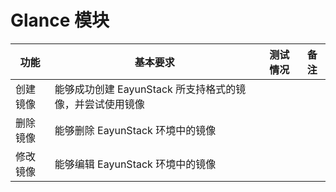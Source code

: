 # Glance 模块

|功能|基本要求|测试情况|备注|
|----|--------|--------|----|
|创建镜像|能够成功创建 EayunStack 所支持格式的镜像，并尝试使用镜像|||
|删除镜像|能够删除 EayunStack 环境中的镜像|||
|修改镜像|能够编辑 EayunStack 环境中的镜像|||
